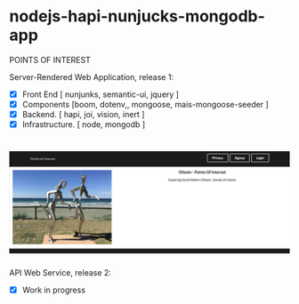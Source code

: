 # nodejs-hapi-nunjucks-mongodb-app

POINTS OF INTEREST

Server-Rendered Web Application, release 1:

* [x] Front End [ nunjunks, semantic-ui, jquery ]
* [x] Components [boom, dotenv,, mongoose, mais-mongoose-seeder ]
* [x] Backend. [ hapi, joi, vision, inert ]
* [x] Infrastructure. [ node, mongodb ]

# ![](preview_r1.png)


API Web Service, release 2:

* [x] Work in progress
